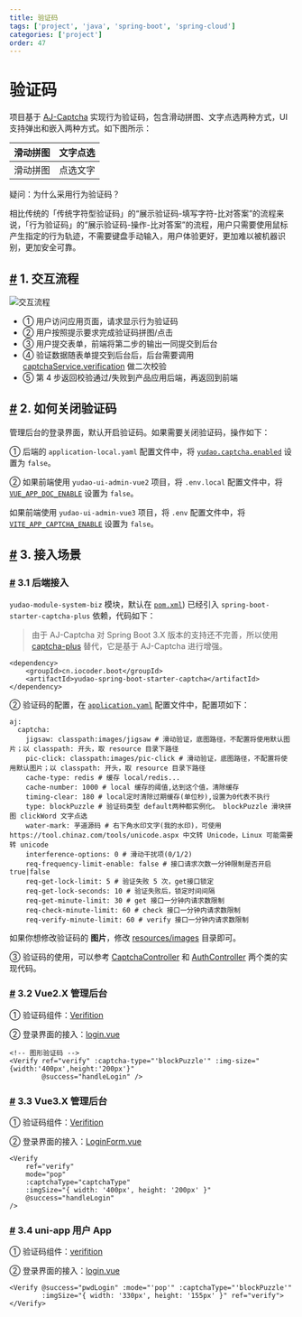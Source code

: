 ```yaml
---
title: 验证码
tags: ['project', 'java', 'spring-boot', 'spring-cloud']
categories: ['project']
order: 47
---
```

# 验证码

项目基于 [AJ-Captcha](https://gitee.com/anji-plus/captcha) 实现行为验证码，包含滑动拼图、文字点选两种方式，UI 支持弹出和嵌入两种方式。如下图所示：



| 滑动拼图 | 文字点选 |
| --- | --- |
| 滑动拼图 | 点选文字 |

 疑问：为什么采用行为验证码？

 相比传统的「传统字符型验证码」的“展示验证码-填写字符-比对答案”的流程来说，「行为验证码」的“展示验证码-操作-比对答案”的流程，用户只需要使用鼠标产生指定的行为轨迹，不需要键盘手动输入，用户体验更好，更加难以被机器识别，更加安全可靠。

 ## [#](#_1-交互流程) 1. 交互流程

 ![交互流程](https://cloud.iocoder.cn/img/%E9%AA%8C%E8%AF%81%E7%A0%81/shixu.png)

 * ① 用户访问应用页面，请求显示行为验证码
* ② 用户按照提示要求完成验证码拼图/点击
* ③ 用户提交表单，前端将第二步的输出一同提交到后台
* ④ 验证数据随表单提交到后台后，后台需要调用 [captchaService.verification](https://gitee.com/anji-plus/captcha/blob/master/core/captcha/src/main/java/com/anji/captcha/service/CaptchaService.java#L39-44) 做二次校验
* ⑤ 第 4 步返回校验通过/失败到产品应用后端，再返回到前端

 ## [#](#_2-如何关闭验证码) 2. 如何关闭验证码

 管理后台的登录界面，默认开启验证码。如果需要关闭验证码，操作如下：

 ① 后端的 `application-local.yaml` 配置文件中，将 [`yudao.captcha.enabled`](https://github.com/YunaiV/yudao-cloud/blob/master/yudao-module-system/yudao-module-system-biz/src/main/resources/application-local.yaml#L138-L139) 设置为 `false`。

 ② 如果前端使用 `yudao-ui-admin-vue2` 项目，将 `.env.local` 配置文件中，将 [`VUE_APP_DOC_ENABLE`](https://github.com/yudaocode/yudao-ui-admin-vue2/blob/master/.env.local#L17-L18) 设置为 `false`。

 如果前端使用 `yudao-ui-admin-vue3` 项目，将 `.env` 配置文件中，将 [`VITE_APP_CAPTCHA_ENABLE`](https://github.com/yudaocode/yudao-ui-admin-vue3/blob/master/.env#L13-L14) 设置为 `false`。

 ## [#](#_3-接入场景) 3. 接入场景

 ### [#](#_3-1-后端接入) 3.1 后端接入

 `yudao-module-system-biz` 模块，默认在 [`pom.xml`](https://github.com/YunaiV/yudao-cloud/blob/master/yudao-module-system/yudao-module-system-biz/pom.xml#L104-L107)) 已经引入 `spring-boot-starter-captcha-plus` 依赖，代码如下：


> 由于 AJ-Captcha 对 Spring Boot 3.X 版本的支持还不完善，所以使用 [captcha-plus](https://github.com/xingyuv/captcha-plus) 替代，它是基于 AJ-Captcha 进行增强。


```
<dependency>
    <groupId>cn.iocoder.boot</groupId>
    <artifactId>yudao-spring-boot-starter-captcha</artifactId>
</dependency>

```
② 验证码的配置，在 [`application.yaml`](https://github.com/YunaiV/yudao-cloud/blob/master/yudao-module-system/yudao-module-system-biz/src/main/resources/application.yaml#L95-L112) 配置文件中，配置项如下：


```
aj:
  captcha:
    jigsaw: classpath:images/jigsaw # 滑动验证，底图路径，不配置将使用默认图片；以 classpath: 开头，取 resource 目录下路径
    pic-click: classpath:images/pic-click # 滑动验证，底图路径，不配置将使用默认图片；以 classpath: 开头，取 resource 目录下路径
    cache-type: redis # 缓存 local/redis...
    cache-number: 1000 # local 缓存的阈值,达到这个值，清除缓存
    timing-clear: 180 # local定时清除过期缓存(单位秒),设置为0代表不执行
    type: blockPuzzle # 验证码类型 default两种都实例化。 blockPuzzle 滑块拼图 clickWord 文字点选
    water-mark: 芋道源码 # 右下角水印文字(我的水印)，可使用 https://tool.chinaz.com/tools/unicode.aspx 中文转 Unicode，Linux 可能需要转 unicode
    interference-options: 0 # 滑动干扰项(0/1/2)
    req-frequency-limit-enable: false # 接口请求次数一分钟限制是否开启 true|false
    req-get-lock-limit: 5 # 验证失败 5 次，get接口锁定
    req-get-lock-seconds: 10 # 验证失败后，锁定时间间隔
    req-get-minute-limit: 30 # get 接口一分钟内请求数限制
    req-check-minute-limit: 60 # check 接口一分钟内请求数限制
    req-verify-minute-limit: 60 # verify 接口一分钟内请求数限制

```
如果你想修改验证码的 **图片**，修改 [resources/images](https://github.com/YunaiV/yudao-cloud/tree/master/yudao-module-system/yudao-module-system-biz/src/main/resources/images) 目录即可。

 ③ 验证码的使用，可以参考 [CaptchaController](https://github.com/YunaiV/yudao-cloud/blob/master/yudao-module-system/yudao-module-system-biz/src/main/java/cn/iocoder/yudao/module/system/controller/admin/captcha/CaptchaController.java) 和 [AuthController](https://github.com/YunaiV/yudao-cloud/blob/master/yudao-module-system/yudao-module-system-biz/src/main/java/cn/iocoder/yudao/module/system/controller/admin/auth/AuthController.java#L61-L67) 两个类的实现代码。

 ### [#](#_3-2-vue2-x-管理后台) 3.2 Vue2.X 管理后台

 ① 验证码组件：[Verifition](https://github.com/yudaocode/yudao-ui-admin-vue2/blob/master/src/components/Verifition/)

 ② 登录界面的接入：[login.vue](https://github.com/yudaocode/yudao-ui-admin-vue2/blob/master/src/views/login.vue#L91-L93)


```
<!-- 图形验证码 -->
<Verify ref="verify" :captcha-type="'blockPuzzle'" :img-size="{width:'400px',height:'200px'}"
        @success="handleLogin" />

```
### [#](#_3-3-vue3-x-管理后台) 3.3 Vue3.X 管理后台

 ① 验证码组件：[Verifition](https://github.com/yudaocode/yudao-ui-admin-vue3/blob/master/src/components/Verifition/)

 ② 登录界面的接入：[LoginForm.vue](https://github.com/yudaocode/yudao-ui-admin-vue3/blob/master/src/views/Login/components/LoginForm.vue#L77-L83)


```
<Verify
    ref="verify"
    mode="pop"
    :captchaType="captchaType"
    :imgSize="{ width: '400px', height: '200px' }"
    @success="handleLogin"
/>

```
### [#](#_3-4-uni-app-用户-app) 3.4 uni-app 用户 App

 ① 验证码组件：[verifition](https://github.com/yudaocode/yudao-ui-admin-uniapp/tree/master/components/verifition)

 ② 登录界面的接入：[login.vue](https://github.com/yudaocode/yudao-ui-admin-uniapp/blob/master/pages/login.vue#L17-L18)


```
<Verify @success="pwdLogin" :mode="'pop'" :captchaType="'blockPuzzle'"
        :imgSize="{ width: '330px', height: '155px' }" ref="verify"></Verify>

```
